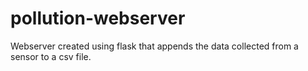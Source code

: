 # pollution-webserver
Webserver created using flask that appends the data collected from a sensor to a csv file.
